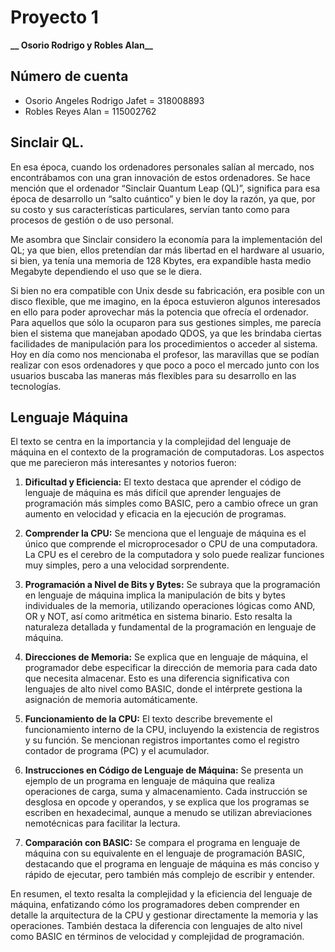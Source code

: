 # Proyecto 1

**__ Osorio Rodrigo y Robles Alan__**

## Número de cuenta
- Osorio Angeles Rodrigo Jafet = 318008893
- Robles Reyes Alan = 115002762

## Sinclair QL. 

En esa época, cuando los ordenadores personales salían al mercado, nos encontrábamos con una gran innovación de estos ordenadores. Se hace mención que el ordenador “Sinclair Quantum Leap (QL)”, significa para esa época de desarrollo un “salto cuántico” y bien le doy la razón, ya que, por su costo y sus características particulares, servían tanto como para procesos de gestión o de uso personal. 

Me asombra que Sinclair considero la economía para la implementación del QL; ya que bien, ellos pretendían dar más libertad en el hardware al usuario, si bien, ya tenía una memoria de 128 Kbytes, era expandible hasta medio Megabyte dependiendo el uso que se le diera. 

Si bien no era compatible con Unix desde su fabricación, era posible con un disco flexible, que me imagino, en la época estuvieron algunos interesados en ello para poder aprovechar más la potencia que ofrecía el ordenador. Para aquellos que sólo la ocuparon para sus gestiones simples, me parecía bien el sistema que manejaban apodado QDOS, ya que les brindaba ciertas facilidades de manipulación para los procedimientos o acceder al sistema. Hoy en día como nos mencionaba el profesor, las maravillas que se podían realizar con esos ordenadores y que poco a poco el mercado junto con los usuarios buscaba las maneras más flexibles para su desarrollo en las tecnologías. 

## Lenguaje Máquina

El texto se centra en la importancia y la complejidad del lenguaje de máquina en el contexto de la programación de computadoras. Los aspectos que me parecieron más interesantes y notorios fueron:

1) **Dificultad y Eficiencia:** El texto destaca que aprender el código de lenguaje de máquina es más difícil que aprender lenguajes de programación más simples como BASIC, pero a cambio ofrece un gran aumento en velocidad y eficacia en la ejecución de programas.

2) **Comprender la CPU:** Se menciona que el lenguaje de máquina es el único que comprende el microprocesador o CPU de una computadora. La CPU es el cerebro de la computadora y solo puede realizar funciones muy simples, pero a una velocidad sorprendente.

3) **Programación a Nivel de Bits y Bytes:** Se subraya que la programación en lenguaje de máquina implica la manipulación de bits y bytes individuales de la memoria, utilizando operaciones lógicas como AND, OR y NOT, así como aritmética en sistema binario. Esto resalta la naturaleza detallada y fundamental de la programación en lenguaje de máquina.

4) **Direcciones de Memoria:** Se explica que en lenguaje de máquina, el programador debe especificar la dirección de memoria para cada dato que necesita almacenar. Esto es una diferencia significativa con lenguajes de alto nivel como BASIC, donde el intérprete gestiona la asignación de memoria automáticamente.

5) **Funcionamiento de la CPU:** El texto describe brevemente el funcionamiento interno de la CPU, incluyendo la existencia de registros y su función. Se mencionan registros importantes como el registro contador de programa (PC) y el acumulador.

6) **Instrucciones en Código de Lenguaje de Máquina:** Se presenta un ejemplo de un programa en lenguaje de máquina que realiza operaciones de carga, suma y almacenamiento. Cada instrucción se desglosa en opcode y operandos, y se explica que los programas se escriben en hexadecimal, aunque a menudo se utilizan abreviaciones nemotécnicas para facilitar la lectura.

7) **Comparación con BASIC:** Se compara el programa en lenguaje de máquina con su equivalente en el lenguaje de programación BASIC, destacando que el programa en lenguaje de máquina es más conciso y rápido de ejecutar, pero también más complejo de escribir y entender.

En resumen, el texto resalta la complejidad y la eficiencia del lenguaje de máquina, enfatizando cómo los programadores deben comprender en detalle la arquitectura de la CPU y gestionar directamente la memoria y las operaciones. También destaca la diferencia con lenguajes de alto nivel como BASIC en términos de velocidad y complejidad de programación.
